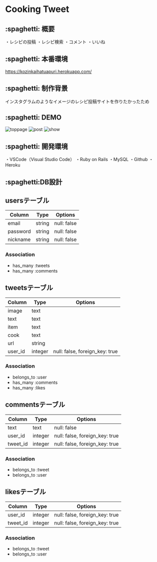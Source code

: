 # Cooking Tweet

## \:spaghetti: 概要
・レシピの投稿
・レシピ検索
・コメント
・いいね

## \:spaghetti: 本番環境
https://kozinkaihatuapuri.herokuapp.com/

## \:spaghetti: 制作背景
インスタグラムのようなイメージのレシピ投稿サイトを作りたかったため

## \:spaghetti: DEMO
![toppage](https://gyazo.com/0f987fe907783664da405a66ecde88a8 "トップページ")
![post](https://gyazo.com/c442af39c8d8be76d7b118bed24751db "投稿画面")
![show](https://gyazo.com/1578ffc96976c805d1d6d9a96fae03b5 "詳細画面")

## \:spaghetti: 開発環境
・VSCode（Visual Studio Code）
・Ruby on Rails
・MySQL
・Github
・Heroku

## \:spaghetti:DB設計

## usersテーブル
|Column|Type|Options|
|------|----|-------|
|email|string|null: false|
|password|string|null: false|
|nickname|string|null: false|
### Association
- has_many :tweets
- has_many :comments

## tweetsテーブル
|Column|Type|Options|
|------|----|-------|
|image|text||
|text|text||
|item|text||
|cook|text||
|url|string||
|user_id|integer|null: false, foreign_key: true|
### Association
- belongs_to :user
- has_many :comments
- has_many :likes

## commentsテーブル
|Column|Type|Options|
|------|----|-------|
|text|text|null: false|
|user_id|integer|null: false, foreign_key: true|
|tweet_id|integer|null: false, foreign_key: true|
### Association
- belongs_to :tweet
- belongs_to :user

## likesテーブル
|Column|Type|Options|
|------|----|-------|
|user_id|integer|null: false, foreign_key: true|
|tweet_id|integer|null: false, foreign_key: true|
### Association
- belongs_to :tweet
- belongs_to :user